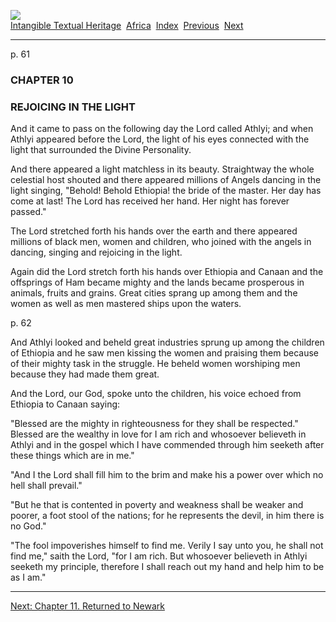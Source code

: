 [![](../../cdshop/ithlogo.png)](../../index)  
[Intangible Textual Heritage](../../index)  [Africa](../index) 
[Index](index)  [Previous](piby14)  [Next](piby16) 

------------------------------------------------------------------------

<span id="page_61">p. 61</span>

### CHAPTER 10

### REJOICING IN THE LIGHT

And it came to pass on the following day the Lord called Athlyi; and
when Athlyi appeared before the Lord, the light of his eyes connected
with the light that surrounded the Divine Personality.

And there appeared a light matchless in its beauty. Straightway the
whole celestial host shouted and there appeared millions of Angels
dancing in the light singing, "Behold! Behold Ethiopia! the bride of the
master. Her day has come at last! The Lord has received her hand. Her
night has forever passed."

The Lord stretched forth his hands over the earth and there appeared
millions of black men, women and children, who joined with the angels in
dancing, singing and rejoicing in the light.

Again did the Lord stretch forth his hands over Ethiopia and Canaan and
the offsprings of Ham became mighty and the lands became prosperous in
animals, fruits and grains. Great cities sprang up among them and the
women as well as men mastered ships upon the waters.

<span id="page_62">p. 62</span>

And Athlyi looked and beheld great industries sprung up among the
children of Ethiopia and he saw men kissing the women and praising them
because of their mighty task in the struggle. He beheld women worshiping
men because they had made them great.

And the Lord, our God, spoke unto the children, his voice echoed from
Ethiopia to Canaan saying:

"Blessed are the mighty in righteousness for they shall be respected."
Blessed are the wealthy in love for I am rich and whosoever believeth in
Athlyi and in the gospel which I have commended through him seeketh
after these things which are in me."

"And I the Lord shall fill him to the brim and make his a power over
which no hell shall prevail."

"But he that is contented in poverty and weakness shall be weaker and
poorer, a foot stool of the nations; for he represents the devil, in him
there is no God."

"The fool impoverishes himself to find me. Verily I say unto you, he
shall not find me," saith the Lord, "for I am rich. But whosoever
believeth in Athlyi seeketh my principle, therefore I shall reach out my
hand and help him to be as I am."

------------------------------------------------------------------------

[Next: Chapter 11. Returned to Newark](piby16)
